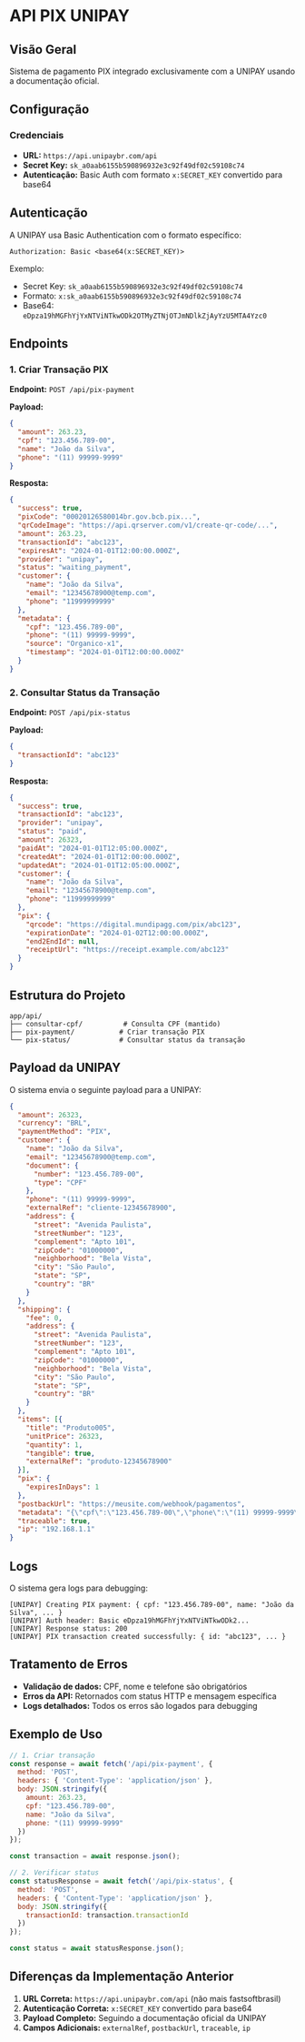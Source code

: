 # API PIX UNIPAY

## Visão Geral

Sistema de pagamento PIX integrado exclusivamente com a UNIPAY usando a documentação oficial.

## Configuração

### Credenciais
- **URL:** `https://api.unipaybr.com/api`
- **Secret Key:** `sk_a0aab6155b590896932e3c92f49df02c59108c74`
- **Autenticação:** Basic Auth com formato `x:SECRET_KEY` convertido para base64

## Autenticação

A UNIPAY usa Basic Authentication com o formato específico:
```
Authorization: Basic <base64(x:SECRET_KEY)>
```

Exemplo:
- Secret Key: `sk_a0aab6155b590896932e3c92f49df02c59108c74`
- Formato: `x:sk_a0aab6155b590896932e3c92f49df02c59108c74`
- Base64: `eDpza19hMGFhYjYxNTViNTkwODk2OTMyZTNjOTJmNDlkZjAyYzU5MTA4Yzc0`

## Endpoints

### 1. Criar Transação PIX

**Endpoint:** `POST /api/pix-payment`

**Payload:**
```json
{
  "amount": 263.23,
  "cpf": "123.456.789-00",
  "name": "João da Silva",
  "phone": "(11) 99999-9999"
}
```

**Resposta:**
```json
{
  "success": true,
  "pixCode": "00020126580014br.gov.bcb.pix...",
  "qrCodeImage": "https://api.qrserver.com/v1/create-qr-code/...",
  "amount": 263.23,
  "transactionId": "abc123",
  "expiresAt": "2024-01-01T12:00:00.000Z",
  "provider": "unipay",
  "status": "waiting_payment",
  "customer": {
    "name": "João da Silva",
    "email": "12345678900@temp.com",
    "phone": "11999999999"
  },
  "metadata": {
    "cpf": "123.456.789-00",
    "phone": "(11) 99999-9999",
    "source": "Organico-x1",
    "timestamp": "2024-01-01T12:00:00.000Z"
  }
}
```

### 2. Consultar Status da Transação

**Endpoint:** `POST /api/pix-status`

**Payload:**
```json
{
  "transactionId": "abc123"
}
```

**Resposta:**
```json
{
  "success": true,
  "transactionId": "abc123",
  "provider": "unipay",
  "status": "paid",
  "amount": 26323,
  "paidAt": "2024-01-01T12:05:00.000Z",
  "createdAt": "2024-01-01T12:00:00.000Z",
  "updatedAt": "2024-01-01T12:05:00.000Z",
  "customer": {
    "name": "João da Silva",
    "email": "12345678900@temp.com",
    "phone": "11999999999"
  },
  "pix": {
    "qrcode": "https://digital.mundipagg.com/pix/abc123",
    "expirationDate": "2024-01-02T12:00:00.000Z",
    "end2EndId": null,
    "receiptUrl": "https://receipt.example.com/abc123"
  }
}
```

## Estrutura do Projeto

```
app/api/
├── consultar-cpf/          # Consulta CPF (mantido)
├── pix-payment/           # Criar transação PIX
└── pix-status/            # Consultar status da transação
```

## Payload da UNIPAY

O sistema envia o seguinte payload para a UNIPAY:

```json
{
  "amount": 26323,
  "currency": "BRL",
  "paymentMethod": "PIX",
  "customer": {
    "name": "João da Silva",
    "email": "12345678900@temp.com",
    "document": {
      "number": "123.456.789-00",
      "type": "CPF"
    },
    "phone": "(11) 99999-9999",
    "externalRef": "cliente-12345678900",
    "address": {
      "street": "Avenida Paulista",
      "streetNumber": "123",
      "complement": "Apto 101",
      "zipCode": "01000000",
      "neighborhood": "Bela Vista",
      "city": "São Paulo",
      "state": "SP",
      "country": "BR"
    }
  },
  "shipping": {
    "fee": 0,
    "address": {
      "street": "Avenida Paulista",
      "streetNumber": "123",
      "complement": "Apto 101",
      "zipCode": "01000000",
      "neighborhood": "Bela Vista",
      "city": "São Paulo",
      "state": "SP",
      "country": "BR"
    }
  },
  "items": [{
    "title": "Produto005",
    "unitPrice": 26323,
    "quantity": 1,
    "tangible": true,
    "externalRef": "produto-12345678900"
  }],
  "pix": {
    "expiresInDays": 1
  },
  "postbackUrl": "https://meusite.com/webhook/pagamentos",
  "metadata": "{\"cpf\":\"123.456.789-00\",\"phone\":\"(11) 99999-9999\",\"source\":\"Organico-x1\",\"timestamp\":\"2024-01-01T12:00:00.000Z\"}",
  "traceable": true,
  "ip": "192.168.1.1"
}
```

## Logs

O sistema gera logs para debugging:
```
[UNIPAY] Creating PIX payment: { cpf: "123.456.789-00", name: "João da Silva", ... }
[UNIPAY] Auth header: Basic eDpza19hMGFhYjYxNTViNTkwODk2...
[UNIPAY] Response status: 200
[UNIPAY] PIX transaction created successfully: { id: "abc123", ... }
```

## Tratamento de Erros

- **Validação de dados:** CPF, nome e telefone são obrigatórios
- **Erros da API:** Retornados com status HTTP e mensagem específica
- **Logs detalhados:** Todos os erros são logados para debugging

## Exemplo de Uso

```javascript
// 1. Criar transação
const response = await fetch('/api/pix-payment', {
  method: 'POST',
  headers: { 'Content-Type': 'application/json' },
  body: JSON.stringify({
    amount: 263.23,
    cpf: "123.456.789-00",
    name: "João da Silva",
    phone: "(11) 99999-9999"
  })
});

const transaction = await response.json();

// 2. Verificar status
const statusResponse = await fetch('/api/pix-status', {
  method: 'POST',
  headers: { 'Content-Type': 'application/json' },
  body: JSON.stringify({
    transactionId: transaction.transactionId
  })
});

const status = await statusResponse.json();
```

## Diferenças da Implementação Anterior

1. **URL Correta:** `https://api.unipaybr.com/api` (não mais fastsoftbrasil)
2. **Autenticação Correta:** `x:SECRET_KEY` convertido para base64
3. **Payload Completo:** Seguindo a documentação oficial da UNIPAY
4. **Campos Adicionais:** `externalRef`, `postbackUrl`, `traceable`, `ip`
